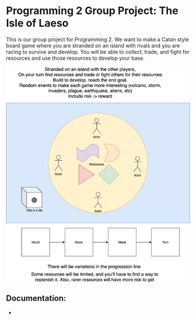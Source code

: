 # Programming 2 Group Project: The Isle of Laeso
This is our group project for Programming 2. We want to make a Catan style board game where you are stranded on an island with rivals and you are racing to survive and develop. You will be able to collect, trade, and fight for resources and use those resources to develop your base.

![IslandSurvivalIdea](https://github.com/Bamboo72/Programming2GroupProject1/blob/main/ConceptArt/IslandSurvival.jpg)

## Documentation: 
*
